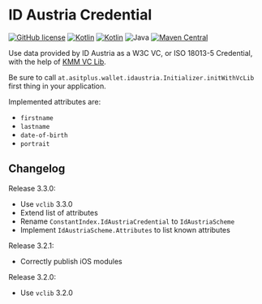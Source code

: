 # ID Austria Credential
[![GitHub license](https://img.shields.io/badge/license-Apache%20License%202.0-brightgreen.svg?style=flat)](http://www.apache.org/licenses/LICENSE-2.0)
[![Kotlin](https://img.shields.io/badge/kotlin-multiplatform--mobile-orange.svg?logo=kotlin)](http://kotlinlang.org)
[![Kotlin](https://img.shields.io/badge/kotlin-1.9.10-blue.svg?logo=kotlin)](http://kotlinlang.org)
![Java](https://img.shields.io/badge/java-11-blue.svg?logo=OPENJDK)
[![Maven Central](https://img.shields.io/maven-central/v/at.asitplus.wallet/idacredential)](https://mvnrepository.com/artifact/at.asitplus.wallet/idacredential/)

Use data provided by ID Austria as a W3C VC, or ISO 18013-5 Credential, with the help of [KMM VC Lib](https://github.com/a-sit-plus/kmm-vc-library).

Be sure to call `at.asitplus.wallet.idaustria.Initializer.initWithVcLib` first thing in your application.

Implemented attributes are:
 - `firstname`
 - `lastname`
 - `date-of-birth`
 - `portrait`

## Changelog

Release 3.3.0:
 - Use `vclib` 3.3.0
 - Extend list of attributes
 - Rename `ConstantIndex.IdAustriaCredential` to `IdAustriaScheme`
 - Implement `IdAustriaScheme.Attributes` to list known attributes

Release 3.2.1:
 - Correctly publish iOS modules

Release 3.2.0:
 - Use `vclib` 3.2.0